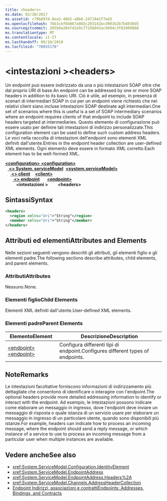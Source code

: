 ```yaml
---
title: <headers>
ms.date: 03/30/2017
ms.assetid: c79b897d-8ea3-40b5-a8b6-2471941f7ed3
ms.openlocfilehash: 76b3cbf6b867a983c203141bcd901b2b7b4038d5
ms.sourcegitcommit: 205b9a204742e9c77256d43ac9d94c3f82909808
ms.translationtype: MT
ms.contentlocale: it-IT
ms.lasthandoff: 09/10/2019
ms.locfileid: "70855178"
---
```

# <a name="headers"></a><span data-ttu-id="ce94e-101">\<intestazioni ></span><span class="sxs-lookup"><span data-stu-id="ce94e-101">\<headers></span></span>
<span data-ttu-id="ce94e-102">Un endpoint può essere indirizzato da una o più intestazioni SOAP oltre che dal proprio URI di base.</span><span class="sxs-lookup"><span data-stu-id="ce94e-102">An endpoint can be addressed by one or more SOAP headers in addition to its basic URI.</span></span> <span data-ttu-id="ce94e-103">Ciò è utile, ad esempio, in presenza di scenari di intermediari SOAP in cui per un endpoint viene richiesto che nei relativi client siano incluse intestazioni SOAP destinate agli intermediari.</span><span class="sxs-lookup"><span data-stu-id="ce94e-103">One set of scenarios where this is useful is a set of SOAP intermediary scenarios where an endpoint requires clients of that endpoint to include SOAP headers targeted at intermediaries.</span></span> <span data-ttu-id="ce94e-104">Questo elemento di configurazione può essere usato per definire tali intestazioni di indirizzo personalizzate.</span><span class="sxs-lookup"><span data-stu-id="ce94e-104">This configuration element can be used to define such custom address headers.</span></span> <span data-ttu-id="ce94e-105">Le voci nella raccolta di intestazioni dell'endpoint sono elementi XML definiti dall'utente.</span><span class="sxs-lookup"><span data-stu-id="ce94e-105">Entries in the endpoint header collection are user-defined XML elements.</span></span> <span data-ttu-id="ce94e-106">Ogni elemento deve essere in formato XML corretto.</span><span class="sxs-lookup"><span data-stu-id="ce94e-106">Each element has to be well-formed XML.</span></span>  
  
<span data-ttu-id="ce94e-107">[ **\<configuration>** ](../configuration-element.md)</span><span class="sxs-lookup"><span data-stu-id="ce94e-107">[**\<configuration>**](../configuration-element.md)</span></span>\
<span data-ttu-id="ce94e-108">&nbsp;&nbsp;[ **\<> System. serviceModel**](system-servicemodel.md)</span><span class="sxs-lookup"><span data-stu-id="ce94e-108">&nbsp;&nbsp;[**\<system.serviceModel>**](system-servicemodel.md)</span></span>\
<span data-ttu-id="ce94e-109">&nbsp;&nbsp;&nbsp;&nbsp;[ **\<> client**](client.md)</span><span class="sxs-lookup"><span data-stu-id="ce94e-109">&nbsp;&nbsp;&nbsp;&nbsp;[**\<client>**](client.md)</span></span>\
<span data-ttu-id="ce94e-110">&nbsp;&nbsp;&nbsp;&nbsp;&nbsp;&nbsp;[ **\<> endpoint**](endpoint-of-client.md)</span><span class="sxs-lookup"><span data-stu-id="ce94e-110">&nbsp;&nbsp;&nbsp;&nbsp;&nbsp;&nbsp;[**\<endpoint>**](endpoint-of-client.md)</span></span>\
<span data-ttu-id="ce94e-111">&nbsp;&nbsp;&nbsp;&nbsp;&nbsp;&nbsp;&nbsp;&nbsp; **\<intestazioni >**</span><span class="sxs-lookup"><span data-stu-id="ce94e-111">&nbsp;&nbsp;&nbsp;&nbsp;&nbsp;&nbsp;&nbsp;&nbsp;**\<headers>**</span></span>  
  
## <a name="syntax"></a><span data-ttu-id="ce94e-112">Sintassi</span><span class="sxs-lookup"><span data-stu-id="ce94e-112">Syntax</span></span>  
  
```xml  
<headers>
  <region xmlns="Uri">"String"</region>
  <member xmlns="Uri">"String"</member>
</headers>
```  
  
## <a name="attributes-and-elements"></a><span data-ttu-id="ce94e-113">Attributi ed elementi</span><span class="sxs-lookup"><span data-stu-id="ce94e-113">Attributes and Elements</span></span>  
 <span data-ttu-id="ce94e-114">Nelle sezioni seguenti vengono descritti gli attributi, gli elementi figlio e gli elementi padre.</span><span class="sxs-lookup"><span data-stu-id="ce94e-114">The following sections describe attributes, child elements, and parent elements.</span></span>  
  
### <a name="attributes"></a><span data-ttu-id="ce94e-115">Attributi</span><span class="sxs-lookup"><span data-stu-id="ce94e-115">Attributes</span></span>  
 <span data-ttu-id="ce94e-116">Nessuno.</span><span class="sxs-lookup"><span data-stu-id="ce94e-116">None.</span></span>  
  
### <a name="child-elements"></a><span data-ttu-id="ce94e-117">Elementi figlio</span><span class="sxs-lookup"><span data-stu-id="ce94e-117">Child Elements</span></span>  
 <span data-ttu-id="ce94e-118">Elementi XML definiti dall'utente.</span><span class="sxs-lookup"><span data-stu-id="ce94e-118">User-defined XML elements.</span></span>  
  
### <a name="parent-elements"></a><span data-ttu-id="ce94e-119">Elementi padre</span><span class="sxs-lookup"><span data-stu-id="ce94e-119">Parent Elements</span></span>  
  
|<span data-ttu-id="ce94e-120">Elemento</span><span class="sxs-lookup"><span data-stu-id="ce94e-120">Element</span></span>|<span data-ttu-id="ce94e-121">Descrizione</span><span class="sxs-lookup"><span data-stu-id="ce94e-121">Description</span></span>|  
|-------------|-----------------|  
|[<span data-ttu-id="ce94e-122">\<endpoint></span><span class="sxs-lookup"><span data-stu-id="ce94e-122">\<endpoint></span></span>](endpoint-of-client.md)|<span data-ttu-id="ce94e-123">Configura differenti tipi di endpoint.</span><span class="sxs-lookup"><span data-stu-id="ce94e-123">Configures different types of endpoints.</span></span>|  
  
## <a name="remarks"></a><span data-ttu-id="ce94e-124">Note</span><span class="sxs-lookup"><span data-stu-id="ce94e-124">Remarks</span></span>  
 <span data-ttu-id="ce94e-125">Le intestazioni facoltative forniscono informazioni di indirizzamento più dettagliate che consentono di identificare o interagire con l'endpoint.</span><span class="sxs-lookup"><span data-stu-id="ce94e-125">The optional headers provide more detailed addressing information to identify or interact with the endpoint.</span></span> <span data-ttu-id="ce94e-126">Ad esempio, le intestazioni possono indicare come elaborare un messaggio in ingresso, dove l'endpoint deve inviare un messaggio di risposta o quale istanza di un servizio usare per elaborare un messaggio in ingresso di un particolare utente, quando sono disponibili più istanze.</span><span class="sxs-lookup"><span data-stu-id="ce94e-126">For example, headers can indicate how to process an incoming message, where the endpoint should send a reply message, or which instance of a service to use to process an incoming message from a particular user when multiple instances are available.</span></span>  
  
## <a name="see-also"></a><span data-ttu-id="ce94e-127">Vedere anche</span><span class="sxs-lookup"><span data-stu-id="ce94e-127">See also</span></span>

- <xref:System.ServiceModel.Configuration.IdentityElement>
- <xref:System.ServiceModel.EndpointAddress>
- <xref:System.ServiceModel.EndpointAddress.Headers%2A>
- <xref:System.ServiceModel.Channels.AddressHeaderCollection>
- [<span data-ttu-id="ce94e-128">Endpoint Indirizzi, associazioni e contratti</span><span class="sxs-lookup"><span data-stu-id="ce94e-128">Endpoints: Addresses, Bindings, and Contracts</span></span>](../../../wcf/feature-details/endpoints-addresses-bindings-and-contracts.md)

